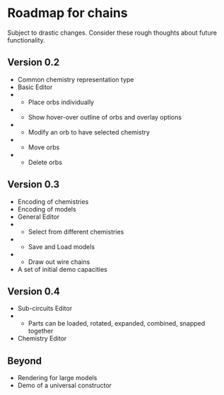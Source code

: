 # Roadmap for chains
Subject to drastic changes. Consider these rough thoughts about future functionality.

## Version 0.2
- Common chemistry representation type
- Basic Editor
- - Place orbs individually
- - Show hover-over outline of orbs and overlay options
- - Modify an orb to have selected chemistry
- - Move orbs
- - Delete orbs

## Version 0.3
- Encoding of chemistries
- Encoding of models
- General Editor
- - Select from different chemistries
- - Save and Load models
- - Draw out wire chains
- A set of initial demo capacities

## Version 0.4
- Sub-circuits Editor
- - Parts can be loaded, rotated, expanded, combined, snapped together
- Chemistry Editor

## Beyond
- Rendering for large models
- Demo of a universal constructor
